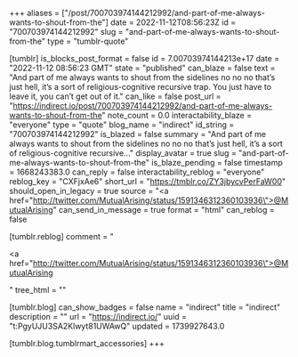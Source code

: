+++
aliases = ["/post/700703974144212992/and-part-of-me-always-wants-to-shout-from-the"]
date = 2022-11-12T08:56:23Z
id = "700703974144212992"
slug = "and-part-of-me-always-wants-to-shout-from-the"
type = "tumblr-quote"

[tumblr]
is_blocks_post_format = false
id = 7.00703974144213e+17
date = "2022-11-12 08:56:23 GMT"
state = "published"
can_blaze = false
text = "And part of me always wants to shout from the sidelines no no no that’s just hell, it’s a sort of religious-cognitive recursive trap. You just have to leave it, you can’t get out of it."
can_like = false
post_url = "https://indirect.io/post/700703974144212992/and-part-of-me-always-wants-to-shout-from-the"
note_count = 0.0
interactability_blaze = "everyone"
type = "quote"
blog_name = "indirect"
id_string = "700703974144212992"
is_blazed = false
summary = "And part of me always wants to shout from the sidelines no no no that’s just hell, it’s a sort of religious-cognitive recursive..."
display_avatar = true
slug = "and-part-of-me-always-wants-to-shout-from-the"
is_blaze_pending = false
timestamp = 1668243383.0
can_reply = false
interactability_reblog = "everyone"
reblog_key = "CXFjxAe6"
short_url = "https://tmblr.co/ZY3jbycvPerFaW00"
should_open_in_legacy = true
source = "<a href=\"http://twitter.com/MutualArising/status/1591346312360103936\">@MutualArising</a>"
can_send_in_message = true
format = "html"
can_reblog = false

[tumblr.reblog]
comment = "<p><a href=\"http://twitter.com/MutualArising/status/1591346312360103936\">@MutualArising</a></p>"
tree_html = ""

[tumblr.blog]
can_show_badges = false
name = "indirect"
title = "indirect"
description = ""
url = "https://indirect.io/"
uuid = "t:PgyUJU3SA2Klwyt81UWAwQ"
updated = 1739927643.0

[tumblr.blog.tumblrmart_accessories]
+++
